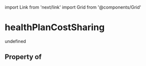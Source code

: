 import Link from 'next/link'
import Grid from '@components/Grid'

# healthPlanCostSharing

undefined

## Property of



